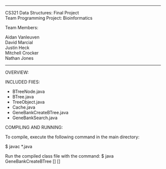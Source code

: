 ********************************************************************
CS321 Data Structures: Final Project  
Team Programming Project: Bioinformatics

Team Members:

Aidan Vanleuven  
David Marcial  
Justin Heck  
Mitchell Crocker  
Nathan Jones


********************************************************************

OVERVIEW:


INCLUDED FIlES:

* BTreeNode.java
* BTree.java
* TreeObject.java
* Cache.java
* GeneBankCreateBTree.java
* GeneBankSearch.java

COMPILING AND RUNNING:

To compile, execute the following command in the main directory:

$ javac *.java

Run the compiled class file with the command:
$ java GeneBankCreateBTree <cache> <degree> <gbk file> <sequence length> [<cache size>] [<debug level>]

